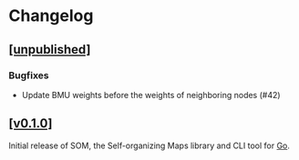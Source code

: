 # Changelog

## [[unpublished]](https://github.com/mlange-42/som/compare/v0.1.0...main)

### Bugfixes

* Update BMU weights before the weights of neighboring nodes (#42)

## [[v0.1.0]](https://github.com/mlange-42/som/commits/v0.1.0/)

Initial release of SOM, the Self-organizing Maps library and CLI tool for [Go](https://go.dev).
